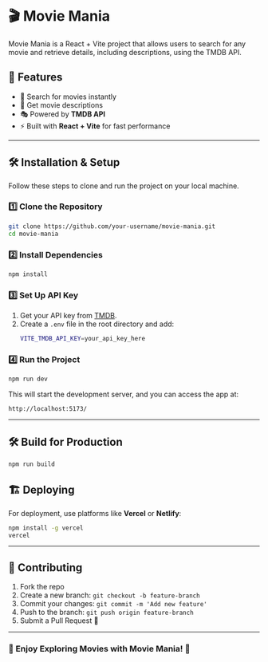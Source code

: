 # 🎬 Movie Mania

Movie Mania is a React + Vite project that allows users to search for any movie and retrieve details, including descriptions, using the TMDB API.

## 🚀 Features
- 🔎 Search for movies instantly
- 📃 Get  movie descriptions
- 🎭 Powered by **TMDB API**
- ⚡ Built with **React + Vite** for fast performance

---

## 🛠️ Installation & Setup

Follow these steps to clone and run the project on your local machine.

### 1️⃣ Clone the Repository
```sh
git clone https://github.com/your-username/movie-mania.git
cd movie-mania
```

### 2️⃣ Install Dependencies
```sh
npm install
```

### 3️⃣ Set Up API Key
1. Get your API key from [TMDB](https://www.themoviedb.org/).
2. Create a `.env` file in the root directory and add:
   ```sh
   VITE_TMDB_API_KEY=your_api_key_here
   ```

### 4️⃣ Run the Project
```sh
npm run dev
```
This will start the development server, and you can access the app at:
```
http://localhost:5173/
```

---

## 🛠️ Build for Production
```sh
npm run build
```

## 🏗️ Deploying
For deployment, use platforms like **Vercel** or **Netlify**:
```sh
npm install -g vercel
vercel
```

---

## 🤝 Contributing
1. Fork the repo
2. Create a new branch: `git checkout -b feature-branch`
3. Commit your changes: `git commit -m 'Add new feature'`
4. Push to the branch: `git push origin feature-branch`
5. Submit a Pull Request 🎉

---




### 🎥 Enjoy Exploring Movies with Movie Mania! 🍿

